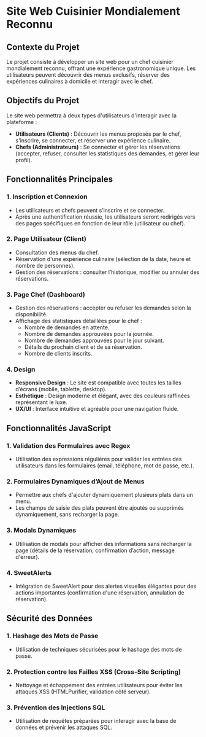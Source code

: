 # Site Web Cuisinier Mondialement Reconnu

## Contexte du Projet
Le projet consiste à développer un site web pour un chef cuisinier mondialement reconnu, offrant une expérience gastronomique unique. Les utilisateurs peuvent découvrir des menus exclusifs, réserver des expériences culinaires à domicile et interagir avec le chef.

## Objectifs du Projet
Le site web permettra à deux types d'utilisateurs d'interagir avec la plateforme :
- **Utilisateurs (Clients)** : Découvrir les menus proposés par le chef, s'inscrire, se connecter, et réserver une expérience culinaire.
- **Chefs (Administrateurs)** : Se connecter et gérer les réservations (accepter, refuser, consulter les statistiques des demandes, et gérer leur profil).

## Fonctionnalités Principales

### 1. **Inscription et Connexion**
- Les utilisateurs et chefs peuvent s’inscrire et se connecter.
- Après une authentification réussie, les utilisateurs seront redirigés vers des pages spécifiques en fonction de leur rôle (utilisateur ou chef).

### 2. **Page Utilisateur (Client)**
- Consultation des menus du chef.
- Réservation d'une expérience culinaire (sélection de la date, heure et nombre de personnes).
- Gestion des réservations : consulter l’historique, modifier ou annuler des réservations.

### 3. **Page Chef (Dashboard)**
- Gestion des réservations : accepter ou refuser les demandes selon la disponibilité.
- Affichage des statistiques détaillées pour le chef :
  - Nombre de demandes en attente.
  - Nombre de demandes approuvées pour la journée.
  - Nombre de demandes approuvées pour le jour suivant.
  - Détails du prochain client et de sa réservation.
  - Nombre de clients inscrits.

### 4. **Design**
- **Responsive Design** : Le site est compatible avec toutes les tailles d’écrans (mobile, tablette, desktop).
- **Esthétique** : Design moderne et élégant, avec des couleurs raffinées représentant le luxe.
- **UX/UI** : Interface intuitive et agréable pour une navigation fluide.

## Fonctionnalités JavaScript

### 1. **Validation des Formulaires avec Regex**
- Utilisation des expressions régulières pour valider les entrées des utilisateurs dans les formulaires (email, téléphone, mot de passe, etc.).

### 2. **Formulaires Dynamiques d’Ajout de Menus**
- Permettre aux chefs d'ajouter dynamiquement plusieurs plats dans un menu.
- Les champs de saisie des plats peuvent être ajoutés ou supprimés dynamiquement, sans recharger la page.

### 3. **Modals Dynamiques**
- Utilisation de modals pour afficher des informations sans recharger la page (détails de la réservation, confirmation d’action, message d'erreur).

### 4. **SweetAlerts**
- Intégration de SweetAlert pour des alertes visuelles élégantes pour des actions importantes (confirmation d'une réservation, annulation de réservation).

## Sécurité des Données

### 1. **Hashage des Mots de Passe**
- Utilisation de techniques sécurisées pour le hashage des mots de passe.

### 2. **Protection contre les Failles XSS (Cross-Site Scripting)**
- Nettoyage et échappement des entrées utilisateurs pour éviter les attaques XSS (HTMLPurifier, validation côté serveur).

### 3. **Prévention des Injections SQL**
- Utilisation de requêtes préparées pour interagir avec la base de données et prévenir les attaques SQL.


